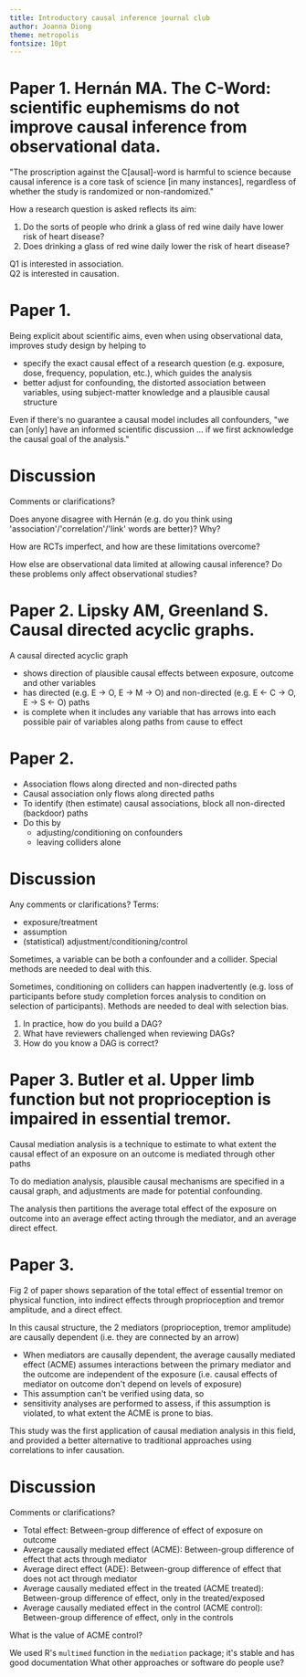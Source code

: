 ```yaml
---
title: Introductory causal inference journal club
author: Joanna Diong
theme: metropolis
fontsize: 10pt
---
```


# Paper 1. Hernán MA. The C-Word: scientific euphemisms do not improve causal inference from observational data.

"The proscription against the C[ausal]-word is harmful to science because causal inference is a core task of science [in many instances],
regardless of whether the study is randomized or non-randomized."

How a research question is asked reflects its aim:

1) Do the sorts of people who drink a glass of red wine daily have lower risk of heart disease?
2) Does drinking a glass of red wine daily lower the risk of heart disease?

Q1 is interested in association. \
Q2 is interested in causation.

# Paper 1.

Being explicit about scientific aims, even when using observational data,
improves study design by helping to

* specify the exact causal effect of a research question (e.g. exposure, dose, frequency, population, etc.), which guides the analysis
* better adjust for confounding, the distorted association between variables, using subject-matter knowledge and a plausible causal structure

Even if there's no guarantee a causal model includes all confounders,
"we can [only] have an informed scientific discussion ... if we first acknowledge the causal goal of the analysis."

# Discussion

Comments or clarifications?

Does anyone disagree with Hernán (e.g. do you think using 'association'/'correlation'/'link' words are better)? Why?

How are RCTs imperfect, and how are these limitations overcome?

How else are observational data limited at allowing causal inference? Do these problems only affect observational studies?

# Paper 2. Lipsky AM, Greenland S. Causal directed acyclic graphs.

A causal directed acyclic graph

* shows direction of plausible causal effects between exposure, outcome and other variables
* has directed (e.g. E -> O, E -> M -> O) and non-directed (e.g. E <- C -> O, E -> S <- O) paths
* is complete when it includes any variable that has arrows into each possible pair of variables along paths from cause to effect

# Paper 2.

* Association flows along directed and non-directed paths
* Causal association only flows along directed paths
* To identify (then estimate) causal associations, block all non-directed (backdoor) paths
* Do this by 
  * adjusting/conditioning on confounders
  * leaving colliders alone

# Discussion

Any comments or clarifications? Terms:

* exposure/treatment
* assumption
* (statistical) adjustment/conditioning/control

Sometimes, a variable can be both a confounder and a collider. Special methods are needed to deal with this. 

Sometimes, conditioning on colliders can happen inadvertently
(e.g. loss of participants before study completion forces analysis to condition on selection of participants).
Methods are needed to deal with selection bias.

1. In practice, how do you build a DAG?
2. What have reviewers challenged when reviewing DAGs?
3. How do you know a DAG is correct?

# Paper 3. Butler et al. Upper limb function but not proprioception is impaired in essential tremor.

Causal mediation analysis is a technique to estimate to what extent the causal effect of
an exposure on an outcome is mediated through other paths

To do mediation analysis, plausible causal mechanisms are specified in a causal graph,
and adjustments are made for potential confounding.

The analysis then partitions the average total effect of the exposure on outcome 
into an average effect acting through the mediator,
and an average direct effect.

# Paper 3.

Fig 2 of paper shows separation of the total effect of essential tremor on physical function,
into indirect effects through proprioception and tremor amplitude, and a direct effect.

In this causal structure, the 2 mediators (proprioception, tremor amplitude) are causally dependent
(i.e. they are connected by an arrow)

* When mediators are causally dependent, the average causally mediated effect (ACME) assumes interactions between the primary mediator and the outcome are independent of the exposure (i.e. causal effects of mediator on outcome don't depend on levels of exposure)
* This assumption can't be verified using data, so
* sensitivity analyses are performed to assess, if this assumption is violated, to what extent the ACME is prone to bias.

This study was the first application of causal mediation analysis in this field,
and provided a better alternative to traditional approaches using correlations to infer causation.

# Discussion

Comments or clarifications?

* Total effect: Between-group difference of effect of exposure on outcome
* Average causally mediated effect (ACME): Between-group difference of effect that acts through mediator
* Average direct effect (ADE): Between-group difference of effect that does not act through mediator
* Average causally mediated effect in the treated (ACME treated): Between-group difference of effect, only in the treated/exposed 
* Average causally mediated effect in the control (ACME control): Between-group difference of effect, only in the controls

What is the value of ACME control?

We used R's `multimed` function in the `mediation` package; it's stable and has good documentation 
What other approaches or software do people use?

<!--
# Paper 4. Herbert RD. Research Note: Causal inference.

Causal effects can be stated in terms of the potential outcomes framework (Rubin) or 
'blocking backdoor paths' to isolate/identify the causal effect (Pearl)

Individual causal effects can't be observed, but under certain (identifiability) assumptions, average causal effects can be estimated using data.

'Exchangeability' between groups (i.e. no unmeasured confounding) is an important assumption. Other assumptions are:

* causal consistency: 
* positivity: 

I.e. confounding is not the only bias.

Causal inferences can be weak or strong, depending on how valid those assumptions are

# Paper 4.

Randomisation is terrific! \ 
It generates causal effects because it breaks the confounder -> outcome path.

If randomisation is not feasible, try to approximate exchangeability (no unmeasured confounding) using
subject matter knowledge (theroy) and
good data (i.e. associations that are not or minimally subject to bias)
to specify plausible causal mechanisms in a DAG to identify the minimally-sufficient adjustment set.

Interpret effect estimates (e.g. between group differences)
as causal effects of exposure on outcome under the assumed DAG.

# Discussion

Comments or clarifications?

What other variable adjustment methods are there when a DAG is impossibly complicated (e.g. genetics data)?

* disjunctive cause criterion

# Paper 5. MacWilliams et al. Causal factors affecting gross motor function in children diagnosed with cerebral palsy.

Investigators proposed a causal model on how neurological and orthopedic impairments (exposure) affect physical function (outcome) in children with CP.
Variables were limited to those routinely collected during motion analysis of gait.

To estimate causal effects, gait analysis and muscle electromyography (cross-sectional) data from 300 consecutive children with CP were analysed.

(Multivariate) linear models were used to estimate total (direct and mediated) and direct only causal effects of each exposure on function,
using the adjustment set for that exposure. 
I.e. causal effects of motor control, strength, spasticity etc. on function were analysed in separate linear models

# Paper 5. 

A predictive model was developed to assess how well all exposures predicted function.
The model's performance on out-of-sample observations was assessed (using the same dataset?)

Measures of association (i.e. estimates from models of only 2 variables), which do not control for confounding, were obtained and compared against causal estimates.

Findings: \
All measures of association overestimated the magnitudes of causal effects.

# Discussion

Was the causal model developed using sufficient theory, if variables considered were only those that were collected?

DAG arrows indicate causes precede effects in time. This assumption is implicit if cross-sectional data are used; it can't be tested. Are the assumptions for each arrow fair?

Linear (outcome) regression alone provides the conditional effect controlling for confounding,
not the marginal causal effect.
The marginal effect is better, but you'd need to model the outcome (g-formula) or model the treatment (IPTW) to get that.

What might be the next research question? \
Refine the DAG? 

# Paper 6. Petersen and van der Laan. Causal models and learning from data.

1. Specify knowledge about the system to be studied using a causal model
2. Specify the observed data and their link to the causal model
3. Specify a target causal quantity
4. Assess identifiability
5. State the statistical estimation problem
6. Estimate
7. Interpret

# Discussion

This paper was chosen to provide a framework to articulate a causal question and answer it using statistical approaches. 

Do you think all steps in the framework exist independently, or occur simultaneously?

Are some steps more important or problematic than others?

How can language to interpret causal effects reflect the strength of scientific claims?

# Paper 7. Buzzell et al. Etiology-specific variation in survival following non-traumatic spinal cord injury.

Aimed to estimate excess deaths caused by different mechanisms of non-traumatic SCI 
(e.g. degenerative disc disorder, infection, vascular disorder, benign tumour, malignant tumour) 
from deaths caused by lesion-related (SCI severity) or demographic factors (age, sex, calendar period)
using deaths in traumatic SCI as the reference

* Exposure: SCI etiology (cause)
* Outcome: survival time
* Latent (unobserved) variable: underlying health conditions that cause (non-traumatic) SCI
* Confounders: age, sex, calendar period
* Mediator: SCI severity (included in the _total causal effect_)

# Paper 7. 

* Conditional dependencies in the fairly simple DAG were tested to confirm DAG is consistent with dataset
* Relative mortality estimated with hazard ratios
* Sensitivity analysis:
  * Compared traumatic SCi mortality caused by 'transport related' + 'sports and leisure' alone, vs these + 'falls' and 'other'
  * E-values calculated: indicates the magnitude (as risk ratio) of unmeasured confounding needed to be associated with exposure and outcome to completely explain away the causal effect; big E-value risk ratio is better 

# Discussion

Comments or clarifications?

Dashed/dotted arrows in DAG is non-standard

SCI severity is a mediator: its effect can't be teased out from total causal effect without mediation analysis

How important is it to test for conditional independencies?
(Less feasible in complex DAG, prone to Type 1 error, DAG should be based on theory not testability, testing can't externally validate DAG, RMSE hard to interpret?)

# Paper 8. Diong et al. The effect of face-to-face versus online learning on student performance in anatomy.

Aimed to estimate the causal effect of face-to-face learning on student performance in anatomy, compared to online learning,
by analysing exam marks under an assumed causal structure. Some comments:

* Provide evidence to justify DAG: reviewers will ask for it.
* The total causal effect, not the direct causal effect, is the preferred estimate: The total effect includes mediation paths, requires fewer assumptions, and is the default effect reported in the literature

# Paper 8.

* Under this DAG, the causal effect holds if the paths from COVID lockdown to end-sem exam mark are fully mitigated (blocked) by the mid-sem exam mark and feedback
* Interestingly, this mean the causal effect could only be identified (and estimated) by analysing the end-sem mark alone, not the combined mid- and end-sem mark (analysing the combined mark would bias the causal effect, under this DAG)
* ATAR scores (high school marks) are also not a confounder and should not be adjusted in the analysis
* We reported E-values for sensitivity analysis, and interpreted them in Discussion
  * This is the minimum strength of association (risk with confounding / risk without confounding) that an unmeasured confounder would need to have with an exposure and an outcome to completely explain away the exposure-outcome association, conditional on the adjusted vairables
  * E-valye of 1 == null effect == no unmeasured confounding is needed to explain away the causal effect (this is bad)

# Discussion

Comments or clarifications?

Do you believe the DAG? \
What might be the next research question for this area? \
How would you do the study better?

Any advice to gently introduce the causal framework into any field?

# Paper 9. Herbert RD. Cohort studies of aetiology and prognosis: they're different.

![](img/herbert2014.png){ width=63% }

# Paper 9.

* An 'association' between exposure and outcome is only useful when if it is causal or predictive
* 'No causation without manipulation' means it is not possible to talk meaningfully about causal effects of an exposure unless it's clear how the exposure can be manipulated
* Theory drives analysis of aetiology by suggesting
  * plausible confounders
  * if exposure-outcome relationships may be non-linear
  * if there are interactions between exposures or
  * if exposures are mediators

# Discussion

Comments or clarifications?

How might including strong confounders in prognostic models improve generalisability? \
When is a confounder 'strong'?

Isn't the aim of prediction to estimate the expectation of the outcome in those with and without the predictor?
(Which, in causal inference, is analogous to contrasting the outcomes in those with and without the exposure)

# Paper 10. Haber et al. Causal and associational language in observational health research.

* Retrieved RCT and Obs studies from high-ranking journals in health/medicine/epidemiology
* Most interesting aims
  * To identify words used to link relationships between exposures and outcomes (e.g. 'association', 'had higher')
  * Qualitative analysed the strength of causality implied by these words

* From 1275 (1170 Obs, 105 RCTs) were assessed by 3 reviewers; There were many more observational studies
* The most common linking word in abstracts was 'association' (46%), followed by 'increase' (6%). Few studies used 'cause' (0.8%)
* More than 50% of reviewers felt the word 'associate' carried some causal implication

I.e. Using 'associate' to avoid the word 'cause' leads to more confusion in interpretation, than clarity

# Paper 10.

![](img/haber2022.png){ width=65% }

# Discussion

Comments or clarifications?

What do you make of the findings?

What might be the next research question? A language analysis in different fields?

-->